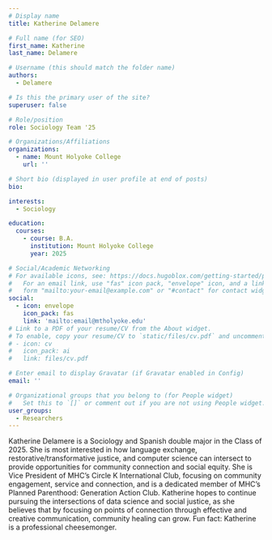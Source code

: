 ```yaml
---
# Display name
title: Katherine Delamere

# Full name (for SEO)
first_name: Katherine
last_name: Delamere

# Username (this should match the folder name)
authors:
  - Delamere

# Is this the primary user of the site?
superuser: false

# Role/position
role: Sociology Team '25

# Organizations/Affiliations
organizations:
  - name: Mount Holyoke College
    url: ''

# Short bio (displayed in user profile at end of posts)
bio: 

interests:
  - Sociology

education:
  courses:
    - course: B.A. 
      institution: Mount Holyoke College
      year: 2025

# Social/Academic Networking
# For available icons, see: https://docs.hugoblox.com/getting-started/page-builder/#icons
#   For an email link, use "fas" icon pack, "envelope" icon, and a link in the
#   form "mailto:your-email@example.com" or "#contact" for contact widget.
social:
  - icon: envelope
    icon_pack: fas
    link: 'mailto:email@mtholyoke.edu'
# Link to a PDF of your resume/CV from the About widget.
# To enable, copy your resume/CV to `static/files/cv.pdf` and uncomment the lines below.
# - icon: cv
#   icon_pack: ai
#   link: files/cv.pdf

# Enter email to display Gravatar (if Gravatar enabled in Config)
email: ''

# Organizational groups that you belong to (for People widget)
#   Set this to `[]` or comment out if you are not using People widget.
user_groups:
  - Researchers
---
```


Katherine Delamere is a Sociology and Spanish double major in the Class of 2025. She is most interested in how language exchange, restorative/transformative justice, and computer science can intersect to provide opportunities for community connection and social equity. She is Vice President of MHC’s Circle K International Club, focusing on community engagement, service and connection, and is a dedicated member of MHC’s Planned Parenthood: Generation Action Club. Katherine hopes to continue pursuing the intersections of data science and social justice, as she believes that by focusing on points of connection through effective and creative communication, community healing can grow. Fun fact: Katherine is a professional cheesemonger.
